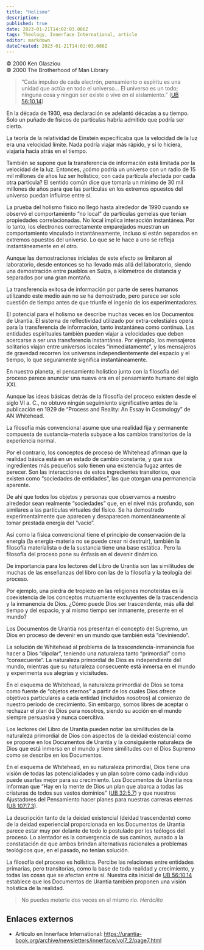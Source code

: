 ```yaml
---
title: "Holismo"
description:
published: true
date: 2023-01-21T14:02:03.086Z
tags: Theology, Innerface International, article
editor: markdown
dateCreated: 2023-01-21T14:02:03.086Z
---
```


<p class="v-card v-sheet theme--light grey lighten-3 px-2">© 2000 Ken Glasziou<br>© 2000 The Brotherhood of Man Library</p>

> “Cada impulso de cada electrón, pensamiento o espíritu es una unidad que actúa en todo el universo... El universo es un todo; ninguna cosa y ningún ser existe o vive en el aislamiento.” ([UB 56:10.14](/es/El_Libro_de_Urantia/56#p10_14))

En la década de 1930, esa declaración se adelantó décadas a su tiempo. Solo un puñado de físicos de partículas habría admitido que podría ser cierto.

La teoría de la relatividad de Einstein especificaba que la velocidad de la luz era una velocidad límite. Nada podría viajar más rápido, y si lo hiciera, viajaría hacia atrás en el tiempo.

También se supone que la transferencia de información está limitada por la velocidad de la luz. Entonces, ¿cómo podría un universo con un radio de 15 mil millones de años luz ser holístico, con cada partícula afectada por cada otra partícula? El sentido común dice que tomaría un mínimo de 30 mil millones de años para que las partículas en los extremos opuestos del universo puedan influirse entre sí.

La prueba del holismo físico no llegó hasta alrededor de 1990 cuando se observó el comportamiento “no local” de partículas gemelas que tenían propiedades correlacionadas. No local implica interacción instantánea. Por lo tanto, los electrones correctamente emparejados muestran un comportamiento vinculado instantáneamente, incluso si están separados en extremos opuestos del universo. Lo que se le hace a uno se refleja instantáneamente en el otro.

Aunque las demostraciones iniciales de este efecto se limitaron al laboratorio, desde entonces se ha llevado más allá del laboratorio, siendo una demostración entre pueblos en Suiza, a kilómetros de distancia y separados por una gran montaña.

La transferencia exitosa de información por parte de seres humanos utilizando este medio aún no se ha demostrado, pero parece ser solo cuestión de tiempo antes de que triunfe el ingenio de los experimentadores.

El potencial para el holismo se describe muchas veces en los Documentos de Urantia. El sistema de reflectividad utilizado por extra-celestiales opera para la transferencia de información, tanto instantánea como continua. Las entidades espirituales también pueden viajar a velocidades que deben acercarse a ser una transferencia instantánea. Por ejemplo, los mensajeros solitarios viajan entre universos locales “inmediatamente”, y los mensajeros de gravedad recorren los universos independientemente del espacio y el tiempo, lo que seguramente significa instantáneamente.

En nuestro planeta, el pensamiento holístico junto con la filosofía del proceso parece anunciar una nueva era en el pensamiento humano del siglo XXI.

Aunque las ideas básicas detrás de la filosofía del proceso existen desde el siglo VI a. C., no obtuvo ningún seguimiento significativo antes de la publicación en 1929 de “Process and Reality: An Essay in Cosmology” de AN Whitehead.

La filosofía más convencional asume que una realidad fija y permanente compuesta de sustancia-materia subyace a los cambios transitorios de la experiencia normal.

Por el contrario, los conceptos de proceso de Whitehead afirman que la realidad básica está en un estado de cambio constante, y que sus ingredientes más pequeños solo tienen una existencia fugaz antes de perecer. Son las interacciones de estos ingredientes transitorios, que existen como “sociedades de entidades”, las que otorgan una permanencia aparente.

De ahí que todos los objetos y personas que observamos a nuestro alrededor sean realmente “sociedades” que, en el nivel más profundo, son similares a las partículas virtuales del físico. Se ha demostrado experimentalmente que aparecen y desaparecen momentáneamente al tomar prestada energía del “vacío”.

Así como la física convencional tiene el principio de conservación de la energía (la energía-materia no se puede crear ni destruir), también la filosofía materialista o de la sustancia tiene una base estática. Pero la filosofía del proceso pone su énfasis en el devenir dinámico.

De importancia para los lectores del Libro de Urantia son las similitudes de muchas de las enseñanzas del libro con las de la filosofía y la teología del proceso.

Por ejemplo, una piedra de tropiezo en las religiones monoteístas es la coexistencia de los conceptos mutuamente excluyentes de la trascendencia y la inmanencia de Dios. ¿Cómo puede Dios ser trascendente, más allá del tiempo y del espacio, y al mismo tiempo ser inmanente, presente en el mundo?

Los Documentos de Urantia nos presentan el concepto del Supremo, un Dios en proceso de devenir en un mundo que también está “deviniendo”.

La solución de Whitehead al problema de la trascendencia-inmanencia fue hacer a Dios “dipolar”, teniendo una naturaleza tanto “primordial” como “consecuente”. La naturaleza primordial de Dios es independiente del mundo, mientras que su naturaleza consecuente está inmersa en el mundo y experimenta sus alegrías y vicisitudes.

En el esquema de Whitehead, la naturaleza primordial de Dios se toma como fuente de “objetos eternos” a partir de los cuales Dios ofrece objetivos particulares a cada entidad (incluidos nosotros) al comienzo de nuestro período de crecimiento. Sin embargo, somos libres de aceptar o rechazar el plan de Dios para nosotros, siendo su acción en el mundo siempre persuasiva y nunca coercitiva.

Los lectores del Libro de Urantia pueden notar las similitudes de la naturaleza primordial de Dios con aspectos de la deidad existencial como se propone en los Documentos de Urantia y la consiguiente naturaleza de Dios que está inmerso en el mundo y tiene similitudes con el Dios Supremo como se describe en los Documentos.

En el esquema de Whitehead, en su naturaleza primordial, Dios tiene una visión de todas las potencialidades y un plan sobre cómo cada individuo puede usarlas mejor para su crecimiento. Los Documentos de Urantia nos informan que “Hay en la mente de Dios un plan que abarca a todas las criaturas de todos sus vastos dominios” ([UB 32:5.7](/en/The_Urantia_Book/32#p5_7)) y que nuestros Ajustadores del Pensamiento hacer planes para nuestras carreras eternas ([UB 107:7.3](/en/The_Urantia_Book/107#p7_3)).

La descripción tanto de la deidad existencial (deidad trascendente) como de la deidad experiencial proporcionada en los Documentos de Urantia parece estar muy por delante de todo lo postulado por los teólogos del proceso. Lo alentador es la convergencia de sus caminos, aunado a la constatación de que ambos brindan alternativas racionales a problemas teológicos que, en el pasado, no tenían solución.

La filosofía del proceso es holística. Percibe las relaciones entre entidades primarias, pero transitorias, como la base de toda realidad y crecimiento, y todas las cosas que se afectan entre sí. Nuestra cita inicial de [UB 56:10.14](/en/The_Urantia_Book/56#p10_14) establece que los Documentos de Urantia también proponen una visión holística de la realidad.

> No puedes meterte dos veces en el mismo río.
> _Heráclito_

## Enlaces externos

* Artículo en Innerface International: https://urantia-book.org/archive/newsletters/innerface/vol7_2/page7.html